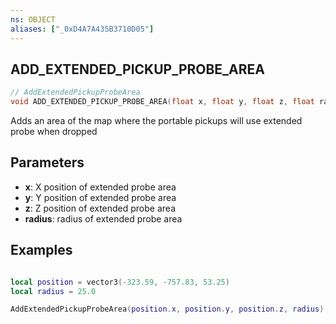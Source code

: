 ```yaml
---
ns: OBJECT
aliases: ["_0xD4A7A435B3710D05"]
---
```

## ADD_EXTENDED_PICKUP_PROBE_AREA

```c
// AddExtendedPickupProbeArea
void ADD_EXTENDED_PICKUP_PROBE_AREA(float x, float y, float z, float radius);
```

Adds an area of the map where the portable pickups will use extended probe when dropped

## Parameters
* **x**: X position of extended probe area
* **y**: Y position of extended probe area
* **z**: Z position of extended probe area
* **radius**: radius of extended probe area



## Examples

```lua

local position = vector3(-323.59, -757.83, 53.25)
local radius = 25.0

AddExtendedPickupProbeArea(position.x, position.y, position.z, radius)

```